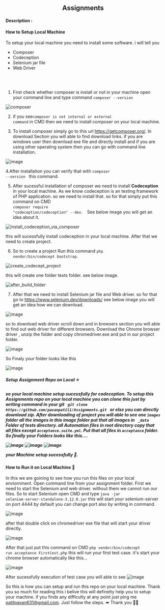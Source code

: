  <center><h2> Assignments </h2></center>

 <b><h4>Description : </h4></b>

<b><h4>How to Setup Local Machine</h4></b>
<p>To setup your local machine you need to install some software. i will tell you </p>

<ul>
<li>Composer
</li>
<li>Codeception</li>
<li>Selenium jar file</li>
<li>Web Driver</li>
</ul>
<br /><br />

1. First check whether composer is install or not in your machine open your command line and type command <code>composer --version </code>

![composer](https://user-images.githubusercontent.com/44057535/121112451-0b62b080-c82e-11eb-9487-81696b6cb212.png)

2. if you see<code>composer is not internal or external command</code> in CMD then we need to install composer on your local machine.

3. To install composer simply go to this url https://getcomposer.org/. In download Section you will able to find download links. if you are windows user then download exe file and directly install and if you are using other operating system then you can go with command line installation.


![image](https://user-images.githubusercontent.com/44057535/121112752-7a400980-c82e-11eb-8576-681374555779.png)

4.After installation you can verify that with <code>composer --version </code> this command.

5. After sucessful installation of composer we need to install <b>Codeception</b> in your local machine. As we know codeception is an testing framework of PHP application. so we need to install that. so for that simply put this command on CMD <br > <code>composer require "codeception/codeception" --dev</code>. &nbsp;&nbsp; See below image you will get an idea about it.

![install_codeception_via_composer](https://user-images.githubusercontent.com/44057535/121113645-056dcf00-c830-11eb-880e-c7ee42f1af2c.png)

this will sucessfully install codeception in your local machine. After that we need to create project. 

6. So to create a project Run this command <code>php vendor/bin/codecept bootstrap</code>.

![create_codecept_project](https://user-images.githubusercontent.com/44057535/121114203-ee7bac80-c830-11eb-80e7-8da229157b65.png)

this will create one folder tests folder. see below image.

![after_build_folder](https://user-images.githubusercontent.com/44057535/121114291-14a14c80-c831-11eb-9ab4-3ef4e32dd419.png)

7. After that we need to install Selenium jar file and Web driver. so for that go to https://www.selenium.dev/downloads/ see below image you will get an idea how we can download.

![image](https://user-images.githubusercontent.com/44057535/121115938-6c40b780-c833-11eb-86af-0f1278f8a5e4.png)

so to download web driver scroll down and in browsers section you will able to find out web driver for different browsers. Download the Chrome browser driver , unzip the folder and copy chromedriver.exe and put in our project folder. 

![image](https://user-images.githubusercontent.com/44057535/121116227-cf324e80-c833-11eb-9b78-ab2563bf7827.png)

So Finaly your folder looks like this 

![image](https://user-images.githubusercontent.com/44057535/121116684-8f1f9b80-c834-11eb-9a14-7c1188688305.png)

<h5>Setup Assignment Repo on Local ⭐<h5>
so your local machine setup sucessfully for codeception. To setup this Assignments repo on your local machine you can clone this just by writing command in your git <code> git clone https://github.com/pavanpatil1/Assignments.git </code> or else you can directly download zip. After downloading of project you will able to see one <code>images</code> folder all the images in this image folder put that all images in <code> _data </code> Folder of tests directory. all Automation files in root directory copy that all files except <code>acceptance.suite.yml</code>. Put that all files in <code>acceptance</code> folder. So finally your Folders looks like this....

 ![image](https://user-images.githubusercontent.com/44057535/121117618-0d307200-c836-11eb-9c61-e57298cc9549.png)
![image](https://user-images.githubusercontent.com/44057535/121117553-f12cd080-c835-11eb-80fa-a1c1cac3f1ca.png)
![image](https://user-images.githubusercontent.com/44057535/121118216-1968ff00-c837-11eb-8dbf-3ad4c5cb7539.png)

 your Machine setup sucessfully 🙌. 

 <b><h4>How to Run it on Local Machine 🌟</h4></b>

  In this we are goining to see how you run this files on your local enviornment. Open command line from your assignment folder. First we need to start the Selenium and web driver. without them we cannot run our files. So to start Selenium open CMD and type <code>java -jar selenium-server-standalone-3.12.0.jar</code> this will start your selenium-server on port 4444 by default you can change port also by writing in command. 
  
![image](https://user-images.githubusercontent.com/44057535/121121749-cb0b2e80-c83d-11eb-8d51-26ba23490f5f.png)
  
after that double click on chromedriver exe file that will start your driver directly.  

![image](https://user-images.githubusercontent.com/44057535/121121895-1cb3b900-c83e-11eb-8892-b97441c9e61c.png)

 After that just put this command on CMD <code>php vendor/bin/codecept run acceptance FirstCest.php</code> this will run your first test case. it's start your chrome browser automatically like this... 
  
![image](https://user-images.githubusercontent.com/44057535/121122640-723c9580-c83f-11eb-9434-feaffc7331f1.png)
  
After sucessfully execution of test case you will able to see ![image](https://user-images.githubusercontent.com/44057535/121122733-98623580-c83f-11eb-988b-b78ccdf4407c.png)
  

So this is how you can setup and run this repo on your local machine. Thank you so much for reading this i belive this will definelty help you to setup your machine. if you finds any difficulty at any point just ping me <a href="mailto:patilpavan631@gmail.com">patilpavan631@gmail.com</a>. Just follow the steps. ⬅️ Thank you 🙌🙌


  


  
  
